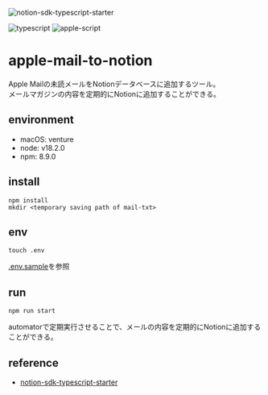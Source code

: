 ![notion-sdk-typescript-starter](https://github.com/miiiiiiich/apple-mail-to-notion/actions/workflows/typecheck-prettier.yml/badge.svg)

![typescript](https://img.shields.io/badge/TypeScript-007ACC?style=for-the-badge&logo=typescript&logoColor=white)
![apple-script](https://img.shields.io/badge/AppleScript-999999?style=for-the-badge&logo=apple&logoColor=white)
# apple-mail-to-notion

Apple Mailの未読メールをNotionデータベースに追加するツール。\
メールマガジンの内容を定期的にNotionに追加することができる。

## environment

- macOS: venture
- node: v18.2.0
- npm: 8.9.0

## install

```shell
npm install
mkdir <temporary saving path of mail-txt>
```

## env
    
```shell
touch .env
```
[.env.sample](.env.sample)を参照

## run

```shell
npm run start
```

automatorで定期実行させることで、メールの内容を定期的にNotionに追加することができる。

## reference
- [notion-sdk-typescript-starter](https://github.com/makenotion/notion-sdk-typescript-starter)

